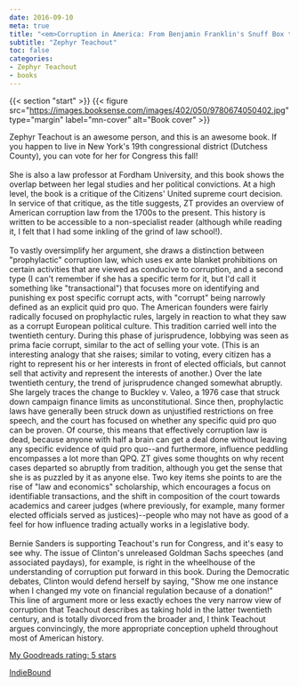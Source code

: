 ```yaml
---
date: 2016-09-10
meta: true
title: "<em>Corruption in America: From Benjamin Franklin's Snuff Box to Citizens United</em>"
subtitle: "Zephyr Teachout"
toc: false
categories:
- Zephyr Teachout
- books
---
```


{{< section "start" >}}
{{< figure src="https://images.booksense.com/images/402/050/9780674050402.jpg" type="margin" label="mn-cover" alt="Book cover" >}}

Zephyr Teachout is an awesome person, and this is an awesome book. If you happen to live in New York's 19th congressional district (Dutchess County), you can vote for her for Congress this fall!<br /><br />She is also a law professor at Fordham University, and this book shows the overlap between her legal studies and her political convictions. At a high level, the book is a critique of the Citizens' United supreme court decision. In service of that critique, as the title suggests, ZT provides an overview of American corruption law from the 1700s to the present. This history is written to be accessible to a non-specialist reader (although while reading it, I felt that I had some inkling of the grind of law school!). <br /><br />To vastly oversimplify her argument, she draws a distinction between "prophylactic" corruption law, which uses ex ante blanket prohibitions on certain activities that are viewed as conducive to corruption, and a second type (I can't remember if she has a specific term for it, but I'd call it something like "transactional") that focuses more on identifying and punishing ex post specific corrupt acts, with "corrupt" being narrowly defined as an explicit quid pro quo. The American founders were fairly radically focused on prophylactic rules, largely in reaction to what they saw as a corrupt European political culture. This tradition carried well into the twentieth century. During this phase of jurisprudence, lobbying was seen as prima facie corrupt, similar to the act of selling your vote. (This is an interesting analogy that she raises; similar to voting, every citizen has a right to represent his or her interests in front of elected officials, but cannot sell that activity and represent the interests of another.) Over the late twentieth century, the trend of jurisprudence changed somewhat abruptly. She largely traces the change to Buckley v. Valeo, a 1976 case that struck down campaign finance limits as unconstitutional. Since then, prophylactic laws have generally been struck down as unjustified restrictions on free speech, and the court has focused on whether any specific quid pro quo can be proven. Of course, this means that effectively corruption law is dead, because anyone with half a brain can get a deal done without leaving any specific evidence of quid pro quo--and furthermore, influence peddling encompasses a lot more than QPQ. ZT gives some thoughts on why recent cases departed so abruptly from tradition, although you get the sense that she is as puzzled by it as anyone else. Two key items she points to are the rise of "law and economics" scholarship, which encourages a focus on identifiable transactions, and the shift in composition of the court towards academics and career judges (where previously, for example, many former elected officials served as justices)--people who may not have as good of a feel for how influence trading actually works in a legislative body.<br /><br />Bernie Sanders is supporting Teachout's run for Congress, and it's easy to see why. The issue of Clinton's unreleased Goldman Sachs speeches (and associated paydays), for example, is right in the wheelhouse of the understanding of corruption put forward in this book. During the Democratic debates, Clinton would defend herself by saying, "Show me one instance when I changed my vote on financial regulation because of a donation!" This line of argument more or less exactly echoes the very narrow view of corruption that Teachout describes as taking hold in the latter twentieth century, and is totally divorced from the broader and, I think Teachout argues convincingly, the more appropriate conception upheld throughout most of American history.

[My Goodreads rating: 5 stars](https://www.goodreads.com/review/show/1737240693)  

[IndieBound](https://www.indiebound.org/book/9780674050402)
